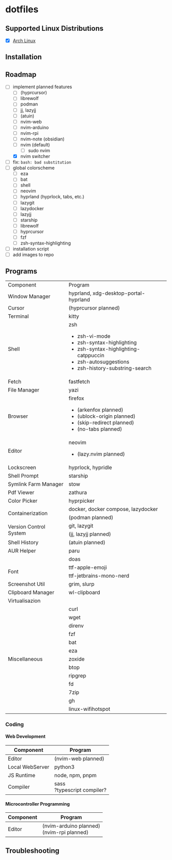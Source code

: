 # dotfiles
## Supported Linux Distributions
- [x] [Arch Linux](https://wiki.archlinux.org/title/Arch_Linux)
## Installation

## Roadmap
- [ ] implement planned features
  - [ ] (hyprcursor)
  - [ ] librewolf
  - [ ] podman
  - [ ] jj, lazyjj
  - [ ] (atuin)
  - [ ] nvim-web
  - [ ] nvim-arduino
  - [ ] nvim-rpi
  - [ ] nvim-note (obsidian)
  - [ ] nvim (default)
    - [ ] sudo nvim
  - [x] nvim switcher
- [ ] fix: `bash: bad substitution`
- [ ] global colorscheme
  -  [ ] eza
  -  [ ] bat
  -  [ ] shell
  -  [ ] neovim
  -  [ ] hyprland (hyprlock, tabs, etc.)
  -  [ ] lazygit
  -  [ ] lazydocker
  -  [ ] lazyjj
  -  [ ] starship
  -  [ ] librewolf
  -  [ ] hyprcursor
  -  [ ] fzf
  -  [ ] zsh-syntax-highlighting
-  [ ] installation script
-  [ ] add images to repo
## Programs
<table>
    <tr>
        <td>Component</td>
        <td>Program</td>
    </tr>
    <tr>
        <td>Window Manager</td>
        <td>hyprland, xdg-desktop-portal-hyprland</td>
    </tr>
    <tr>
        <td>Cursor</td>
        <td>(hyprcursor planned)</td>
    </tr>
    <tr>
        <td>Terminal</td>
        <td>kitty</td>
    </tr>
    <tr>
        <td>Shell</td>
        <td>zsh<ul>
  <li>zsh-vi-mode</li>
  <li>zsh-syntax-highlighting</li>
  <li>zsh-syntax-highlighting-catppuccin</li>
  <li>zsh-autosuggestions</li>
  <li>zsh-history-substring-search</li>
</ul></td>
    </tr>
    <tr>
        <td>Fetch</td>
        <td>fastfetch</td>
    </tr>
    <tr>
        <td>File Manager</td>
        <td>yazi</td>
    </tr>
    <tr>
        <td>Browser</td>
        <td>firefox<ul><li>(arkenfox planned)</li><li>(ublock-origin planned)</li><li>(skip-redirect planned)</li><li>(no-tabs planned)</li></ul></td>
    </tr>
    <tr>
        <td>Editor</td>
        <td>neovim<ul><li>(lazy.nvim planned)</li></ul></td>
    </tr>
    <tr>
        <td>Lockscreen</td>
        <td>hyprlock, hypridle</td>
    </tr>
    <tr>
        <td>Shell Prompt</td>
        <td>starship</td>
    </tr>
    <tr>
        <td>Symlink Farm Manager</td>
        <td>stow</td>
    </tr>
    <tr>
        <td>Pdf Viewer</td>
        <td>zathura</td>
    </tr>
    <tr>
        <td>Color Picker</td>
        <td>hyprpicker</td>
    </tr>
    <tr>
        <td rowspan="2">Containerization</td>
        <td>docker, docker compose, lazydocker</td>
    </tr>
    <tr>
        <td>(podman planned)</td>
    </tr>
    <tr>
        <td rowspan="2">Version Control System</td>
        <td>git, lazygit</td>
    </tr>
    <tr>
        <td>(jj, lazyjj planned)</td>
    </tr>
    <tr>
        <td>Shell History</td>
        <td>(atuin planned)</td>
    </tr>
    <tr>
        <td>AUR Helper</td>
        <td>paru</td>
    </tr>
    <tr>
        <td></td>
        <td>doas</td>
    </tr>
    <tr>
        <td rowspan="2">Font</td>
        <td>ttf-apple-emoji</td>
    </tr>
  <tr>
        <td>ttf-jetbrains-mono-nerd</td>
    </tr>
    <tr>
        <td>Screenshot Util</td>
        <td>grim, slurp</td>
    </tr>
    <tr>
        <td>Clipboard Manager</td>
        <td>wl-clipboard</td>
    </tr>
    <tr>
        <td>Virtualisazion</td>
        <td></td>
    </tr>
    <tr>
        <td rowspan="13">Miscellaneous</td>
<td>curl</td>
    </tr>
  <tr>
<td>wget</td>
    </tr>
  <tr>
<td>direnv</td>
    </tr>
  <tr>
<td>fzf</td>
    </tr>
  <tr>
<td>bat</td>
    </tr>
  <tr>
<td>eza</td>
    </tr>
  <tr>
<td>zoxide</td>
    </tr>
  <tr>
<td>btop</td>
    </tr>
  <tr>
<td>ripgrep</td>
    </tr>
  <tr>
<td>fd</td>
    </tr>
  <tr>
<td>7zip</td>
    </tr>
  <tr>
<td>gh</td>
    </tr>
  <tr>
<td>linux-wifihotspot</td>
    </tr>
</table>

### Coding
#### Web Development
| Component | Program |
| --- | --- |
| Editor | (nvim-web planned) |
| Local WebServer | python3 |
| JS Runtime | node, npm, pnpm |
| Compiler | sass<br>?typescript compiler? |
#### Microcontroller Programming
| Component | Program |
| --- | --- |
| Editor | (nvim-arduino planned)<br>(nvim-rpi planned) |
## Troubleshooting


